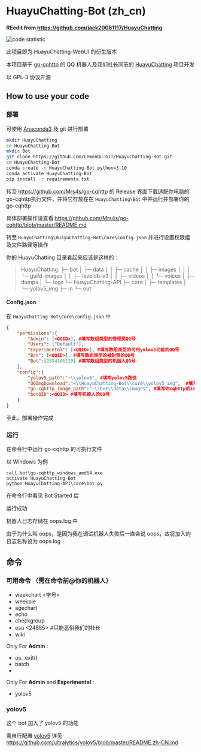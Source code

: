 # HuayuChatting-Bot (zh_cn)

**REedit from https://github.com/jack20081117/HuayuChatting** 

 ![code statistic](https://codeline-statistic.zmh-program.repl.co/repo/LemonQu-GIT/HuayuChatting-bot)

此项目即为 HuayuChatting-WebUI 的衍生版本

本项目基于 [go-cqhttp](https://github.com/Mrs4s/go-cqhttp) 的 QQ 机器人及我们社长同志的 [HuayuChatting](https://github.com/jack20081117/HuayuChatting) 项目开发 

以 GPL-3 协议开源

## How to use your code

### 部署

可使用 [Anaconda3](https://www.anaconda.com) 及 git 进行部署

```bash
mkdir HuayuChatting
cd HuayuChatting-Bot
mkdir Bot
git clone https://github.com/LemonQu-GIT/HuayuChatting-Bot.git
cd HuayuChatting-Bot
conda create -n HuayuChatting-Bot python=3.10
conda activate HuayuChatting-Bot
pip install -r requirements.txt
```

转至 https://github.com/Mrs4s/go-cqhttp 的 Release 界面下载适配你电脑的 go-cqhttp执行文件，并将它存放在在 ```HuayuChatting\Bot``` 中并运行并部署你的 go-cqhttp

具体部署操作请查看 https://github.com/Mrs4s/go-cqhttp/blob/master/README.md

转至 ```HuayuChatting\HuayuChatting-Bot\core\config.json``` 并进行设置权限组及文件路径等操作

你的 HuayuChatting 目录看起来应该是这样的：

> HuayuChatting.
> ├─ bot
> │  ├─ data
> │  │  ├─ cache
> │  │  ├─ images
> │  │  │  └─ guild-images
> │  │  ├─ leveldb-v3
> │  │  ├─ videos
> │  │  └─ voices
> │  ├─ dumps
> │  └─ logs
> └─ HuayuChatting-API
>     ├─ core
>     │  ├─ templates
>     │  └─ yolov5_img
>     ├─ in
>     └─ out

#### Config.json

在 ```HuayuChatting-Bot\core\config.json``` 中

```json
{
	"permissions":{
		"Admin": [<QQID>], #填写数组类型的管理员QQ号
		"Users": ["Default"],
		"Experimental": [<QQID>], #填写数组类型的可用yolov5功能的QQ号
		"Ban": [<QQID>], #填写数组类型的被封禁的QQ号
		"Bot":[2854196310] #填写数组类型的机器人QQ号
	},
	"config":{
		"yolov5_path":"~\\yolov5", #填写yolov5路径
		"QQImgDownload":"~\\HuayuChatting-Bot\\core\\yolov5_img",  #填写yolov5下载图片路径
		"go-cqhttp_image_path":"~\\bot\\data\\images", #填写你cqhttp的images路径
		"botQID":<QQID> #填写机器人的QQ号
	}
}
```



至此，部署操作完成

### 运行

在命令行中运行 go-cqhttp 的可执行文件

以 Windows 为例

```
call bot\go-cqhttp_windows_amd64.exe
activate HuayuChatting-Bot
python HuayuChatting-API\core\bot.py
```

在命令行中看见 Bot Started 后

运行成功

机器人日志存储在 oops.log 中

由于为什么叫 oops，是因为我在调试机器人失败后一直会说 oops，故将加入的日志名称设为 oops.log

## 命令

### 可用命令 （需在命令前@你的机器人）

* weekchart <学号>
* weekpie <YYYY-MM-DD>
* agechart
* echo <message>
* checkgroup
* esu <24885> #只能恶俗我们的社长
* wiki

Only For **Admin** :

* os._exit()
* batch <command>
* <command>

Only For **Admin** and **Experimental** :

* yolov5 <image>

### yolov5

这个 bot 加入了 yolov5 的功能

需自行配置 [yolov5](https://github.com/ultralytics/yolov5) 详见 https://github.com/ultralytics/yolov5/blob/master/README.zh-CN.md
